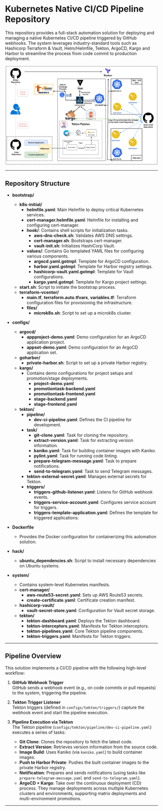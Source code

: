 # Kubernetes Native CI/CD Pipeline Repository

This repository provides a full-stack automation solution for deploying and managing a native Kubernetes CI/CD pipeline triggered by GitHub webhooks. The system leverages industry-standard tools such as Hashicorp Terraform & Vault, Helm/Helmfile, Tekton, ArgoCD, Kargo and Harbor to streamline the process from code commit to production deployment.

![Topology](GitOps.png)

---

## Repository Structure

- **bootstrap/**
  - **k8s-initial/**
    - **helmfile.yaml**: Main Helmfile to deploy critical Kubernetes services.
    - **cert-manager.helmfile.yaml**: Helmfile for installing and configuring cert-manager.
    - **hook/**: Contains shell scripts for initialization tasks.
      - **aws-dns-check.sh**: Validates AWS DNS settings.
      - **cert-manager.sh**: Bootstraps cert-manager.
      - **vault-init.sh**: Initializes HashiCorp Vault.
    - **values/**: Contains Go templated YAML files for configuring various components.
      - **argocd.yaml.gotmpl**: Template for ArgoCD configuration.
      - **harbor.yaml.gotmpl**: Template for Harbor registry settings.
      - **hashicorp-vault.yaml.gotmpl**: Template for Vault configurations.
      - **kargo.yaml.gotmpl**: Template for Kargo project settings.
  - **start.sh**: Script to initiate the bootstrap process.
  - **terraform-vcenter/**
    - **main.tf**, **terraform.auto.tfvars**, **variables.tf**: Terraform configuration files for provisioning the infrastructure.
    - **files/**
      - **microk8s.sh**: Script to set up a microk8s cluster.

- **configs/**
  - **argocd/**
    - **appproject-demo.yaml**: Demo configuration for an ArgoCD application project.
    - **appset-demo.yaml**: Demo configuration for an ArgoCD application set.
  - **goharbor/**
    - **private-harbor.sh**: Script to set up a private Harbor registry.
  - **kargo/**
    - Contains demo configurations for project setups and promotion/stage deployments.
      - **project-demo.yaml**
      - **promotiontask-backend.yaml**
      - **promotiontask-frontend.yaml**
      - **stage-backend.yaml**
      - **stage-frontend.yaml**
  - **tekton/**
    - **pipeline/**
      - **dev-ci-pipeline.yaml**: Defines the CI pipeline for development.
    - **task/**
      - **git-clone.yaml**: Task for cloning the repository.
      - **extract-version.yaml**: Task for extracting version information.
      - **kaniko.yaml**: Task for building container images with Kaniko.
      - **pylint.yaml**: Task for running code linting.
      - **prepare-telegram-message.yaml**: Task to prepare notifications.
      - **send-to-telegram.yaml**: Task to send Telegram messages.
    - **tekton-external-secret.yaml**: Manages external secrets for Tekton.
    - **triggers/**
      - **triggers-github-listener.yaml**: Listens for GitHub webhook events.
      - **triggers-service-account.yaml**: Configures service account for triggers.
      - **triggers-template-application.yaml**: Defines the template for triggered applications.

- **Dockerfile**
  - Provides the Docker configuration for containerizing this automation solution.

- **hack/**
  - **ubuntu_dependencies.sh**: Script to install necessary dependencies on Ubuntu systems.

- **system/**
  - Contains system-level Kubernetes manifests.
  - **cert-manager/**
    - **aws-route53-secret.yaml**: Sets up AWS Route53 secrets.
    - **create-certificate.yaml**: Certificate creation manifest.
  - **hashicorp-vault/**
    - **vault-secret-store.yaml**: Configuration for Vault secret storage.
  - **tekton/**
    - **tekton-dashboard.yaml**: Deploys the Tekton dashboard.
    - **tekton-interceptors.yaml**: Manifests for Tekton interceptors.
    - **tekton-pipelines.yaml**: Core Tekton pipeline components.
    - **tekton-triggers.yaml**: Manifests for Tekton triggers.

---

## Pipeline Overview

This solution implements a CI/CD pipeline with the following high-level workflow:

1. **GitHub Webhook Trigger**  
   GitHub sends a webhook event (e.g., on code commits or pull requests) to the system, triggering the pipeline.

2. **Tekton Trigger Listener**  
   Tekton triggers (defined in `configs/tekton/triggers/`) capture the webhook event and start the pipeline execution.

3. **Pipeline Execution via Tekton**  
   The Tekton pipeline (`configs/tekton/pipeline/dev-ci-pipeline.yaml`) executes a series of tasks:
   - **Git Clone**: Clones the repository to fetch the latest code.
   - **Extract Version**: Retrieves version information from the source code.
   - **Image Build**: Uses Kaniko (via `kaniko.yaml`) to build container images.
   - **Push to Harbor Private**: Pushes the built container images to the private Harbor registry.
   - **Notification**: Prepares and sends notifications (using tasks like `prepare-telegram-message.yaml` and `send-to-telegram.yaml`).
   - **ArgoCD + Kargo**: Take over the continuous deployment (CD) process. They manage deployments across multiple Kubernetes clusters and environments, supporting matrix deployments and multi-environment promotions.
---